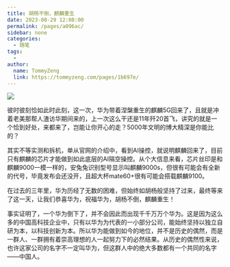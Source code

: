 ```yaml
---
title: 胡杨不倒，麒麟重生
date: 2023-08-29 12:08:00
permalink: /pages/a096ac/
sidebar: none
categories:
  - 随笔
tags:
  - 
author: 
  name: TommyZeng
  link: https://tommyzeng.com/pages/1b697e/
---
```

![](https://gcore.jsdelivr.net/gh/TommyZeng777/picgo/img/202309021915714.png)<!-- more -->

彼时彼刻恰如此时此刻，这一次，华为带着涅槃重生的麒麟5G回来了，且就是冲着老美那帮人渣访华期间来的，上一次这么干还是11年歼20首飞，讲究的就是一个恰到好处，来都来了，岂能让你开心的走？5000年文明的博大精深是你能比的？

其实不等实测和拆机，单从官网的介绍中，看到AI操控，就说明麒麟回来了，目前只有麒麟的芯片才能做到如此底层的AI隔空操控。从个大信息来看，芯片丝印是和麒麟9000一模一样的，安兔兔识别型号显示叫麒麟9000s，但很有可能会有全新的代号，毕竟发布会还没开，且超大杯mate60+很有可能会搭载麒麟9100。

在过去的三年里，华为历经了无数的困难，但始终如胡杨般坚持了过来，最终等来了这一天，让我们恭喜华为，祝福华为，胡杨不倒，麒麟重生！

事实证明了，一个华为倒下了，并不会因此而出现千千万万个华为。这是因为这么多的中国高科技企业中，只有以华为为代表的一小部分公司，能始终坚持以独立自研为本，以科技创新为本。所以华为能做到如今的地位，并不是历史的偶然，而是一群人、一群拥有着崇高理想的人一起努力下的必然结果。从历史的偶然性来说，也许这家公司的名字不一定叫华为，但这群人中的绝大多数都有一个共同的名字——中国人。

